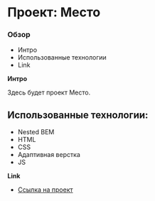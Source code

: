 # Проект: Место

### Обзор
* Интро
* Использованные технологии
* Link

**Интро**

Здесь будет проект Место.

## Использованные технологии:
  - Nested BEM
  - HTML
  - CSS
  - Адаптивная верстка
  - JS

**Link**

* [Ссылка на проект](https://snakeorsnack.github.io/mesto/)


